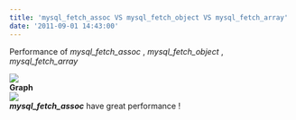 ```yaml
---
title: 'mysql_fetch_assoc VS mysql_fetch_object VS mysql_fetch_array'
date: '2011-09-01 14:43:00'
---
```


Performance of *mysql\_fetch\_assoc* , *mysql\_fetch\_object* , *mysql\_fetch\_array*   
  
![](http://4.bp.blogspot.com/-1-XZFhtU4tY/Tl81A0UXezI/AAAAAAAAExQ/teI128hrHVY/s400/j03qm.png)  
**Graph**   
![](http://chart.apis.google.com/chart?chxr=0,0,5|1,1,5&chxt=y,x&chbh=23,0,10&chs=600x300&cht=bvg&chco=4D89F9,FA0808,FF9900&chd=e:iUiYjSiQiv,081E06081R,qSpIpYp5pu&chdl=assoc|object|array&chg=-1,0,0,15&chma=0,10|5,15&chtt=Assoc+VS+Object+Vs+Array&chts=676767,10.5)  
***mysql\_fetch\_assoc*** have great performance !  
